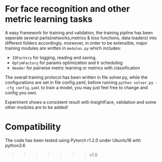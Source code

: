 # For face recognition and other metric learning tasks 
A easy framework for training and validation, the training pipline has been seperate several parts(networks,metrics & loss functions, data loaders) into different folders accordingly. moreover, in order to be extensible, 
major training modules are written in `modules.py` which includes:
* `IOFactory` for logging, reading and saving.
* `OptimFactory` for params optimization and lr scheduling
* `Header` for pairwise metric learning or metrics with classification

The overall training protocol has been written in file solver.py, while the configurations are set in file config.yaml, before running `python solver.py --cfg config.yaml`
to train a model, you may just feel free to change and config you own. 

Experiment shows a consistent result with InsightFace, validation and some other modules are to be added!

# Compatibility
The code has been tested using Pytorch r1.2.0 under Ubuntu16 with python3.6

>>>>>>> v1.0
